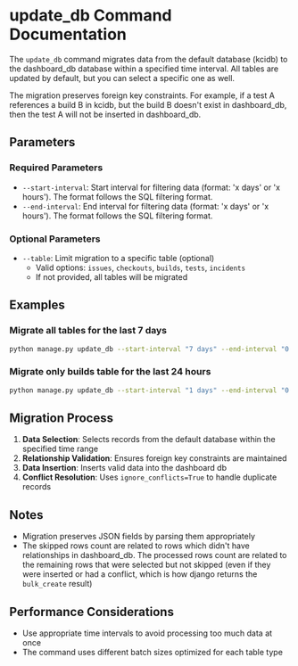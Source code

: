 # update_db Command Documentation

The `update_db` command migrates data from the default database (kcidb) to the dashboard_db database within a specified time interval. All tables are updated by default, but you can select a specific one as well.

The migration preserves foreign key constraints. For example, if a test A references a build B in kcidb, but the build B doesn't exist in dashboard_db, then the test A will not be inserted in dashboard_db.

## Parameters

### Required Parameters

- `--start-interval`: Start interval for filtering data (format: 'x days' or 'x hours'). The format follows the SQL filtering format.
- `--end-interval`: End interval for filtering data (format: 'x days' or 'x hours'). The format follows the SQL filtering format.

### Optional Parameters

- `--table`: Limit migration to a specific table (optional)
  - Valid options: `issues`, `checkouts`, `builds`, `tests`, `incidents`
  - If not provided, all tables will be migrated

## Examples

### Migrate all tables for the last 7 days
```bash
python manage.py update_db --start-interval "7 days" --end-interval "0 days"
```

### Migrate only builds table for the last 24 hours
```bash
python manage.py update_db --start-interval "1 days" --end-interval "0 days" --table builds
```

## Migration Process

1. **Data Selection**: Selects records from the default database within the specified time range
2. **Relationship Validation**: Ensures foreign key constraints are maintained
3. **Data Insertion**: Inserts valid data into the dashboard db
4. **Conflict Resolution**: Uses `ignore_conflicts=True` to handle duplicate records

## Notes

- Migration preserves JSON fields by parsing them appropriately
- The skipped rows count are related to rows which didn't have relationships in dashboard_db. The processed rows count are related to the remaining rows that were selected but not skipped (even if they were inserted or had a conflict, which is how django returns the `bulk_create` result)

## Performance Considerations

- Use appropriate time intervals to avoid processing too much data at once
- The command uses different batch sizes optimized for each table type
